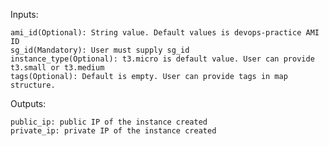 Inputs:

    ami_id(Optional): String value. Default values is devops-practice AMI ID
    sg_id(Mandatory): User must supply sg_id
    instance_type(Optional): t3.micro is default value. User can provide t3.small or t3.medium
    tags(Optional): Default is empty. User can provide tags in map structure.

Outputs:

    public_ip: public IP of the instance created
    private_ip: private IP of the instance created